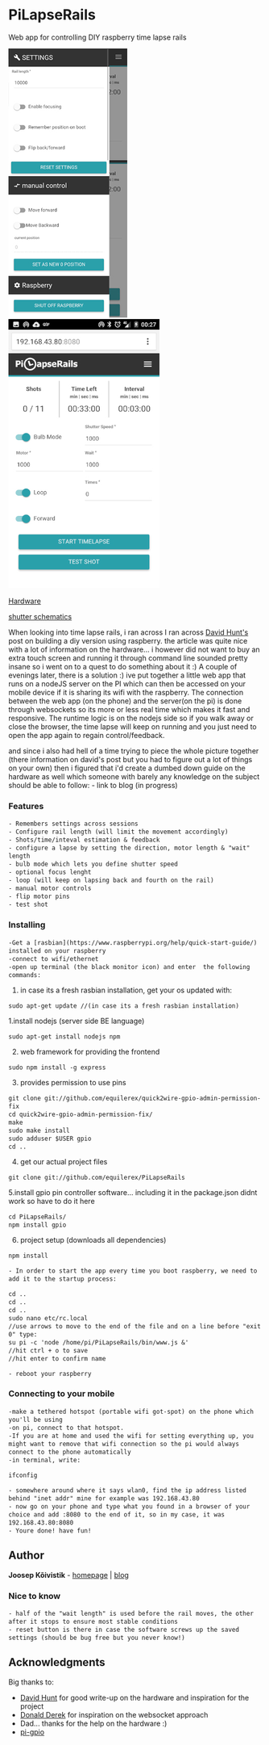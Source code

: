 # PiLapseRails
Web app for controlling DIY raspberry time lapse rails

![screenshot](/samples/screen2.jpg?raw=true "screenshot")   ![screenshot](/samples/screen1.jpg?raw=true "screenshot")

[Hardware](/samples/circuit.jpg)

[shutter schematics](/samples/mosfet.jpg)

When looking into time lapse rails, i ran across I ran across [David Hunt's](http://www.davidhunt.ie/lapse-pi-touch-a-touchscreen-timelapse-controller/) post on building a diy version using raspberry.
the article was quite nice with a lot of information on the hardware... i however did not want to buy an extra touch screen and running it through command line sounded pretty insane so i went on to a quest to do something about it :)
A couple of evenings later, there is a solution :) ive put together a little web app that runs on a nodeJS server on the PI which can then be accessed on your mobile device if it is sharing its wifi with the raspberry.
The connection between the web app (on the phone) and the server(on the pi) is done through websockets so its more or less real time which makes it fast and responsive.
The runtime logic is on the nodejs side so if you walk away or close the browser, the time lapse will keep on running and you just need to open the app again to regain control/feedback.

and since i also had hell of a time trying to piece the whole picture together (there information on david's post but you had to figure out a lot of things on your own) then i figured that i'd create a dumbed down guide on the hardware as well which someone with barely any knowledge on the subject should be able to follow:
    - link to blog (in progress)




### Features
    - Remembers settings across sessions
    - Configure rail length (will limit the movement accordingly)
    - Shots/time/inteval estimation & feedback
    - configure a lapse by setting the direction, motor length & "wait" length
    - bulb mode which lets you define shutter speed
    - optional focus lenght
    - loop (will keep on lapsing back and fourth on the rail)
    - manual motor controls
    - flip motor pins
    - test shot

### Installing

    -Get a [rasbian](https://www.raspberrypi.org/help/quick-start-guide/) installed on your raspberry
    -connect to wifi/ethernet
    -open up terminal (the black monitor icon) and enter  the following commands:
1. in case its a fresh rasbian installation, get your os updated with:

```
sudo apt-get update //(in case its a fresh rasbian installation)
```

1.install nodejs (server side BE language)

```
sudo apt-get install nodejs npm
```

2. web framework for providing the frontend

```
sudo npm install -g express

```
3. provides permission to use pins

```
git clone git://github.com/equilerex/quick2wire-gpio-admin-permission-fix
cd quick2wire-gpio-admin-permission-fix/
make
sudo make install
sudo adduser $USER gpio
cd ..
```

4. get our actual project files

```
git clone git://github.com/equilerex/PiLapseRails
```

5.install gpio pin controller software... including it in the package.json didnt work so have to do it here

```
cd PiLapseRails/
npm install gpio
```

6. project setup (downloads all dependencies)

```
npm install
```


    - In order to start the app every time you boot raspberry, we need to add it to the startup process:

```
cd ..
cd ..
cd ..
sudo nano etc/rc.local
//use arrows to move to the end of the file and on a line before "exit 0" type:
su pi -c 'node /home/pi/PiLapseRails/bin/www.js &'
//hit ctrl + o to save
//hit enter to confirm name
```

    - reboot your raspberry

### Connecting to your mobile
    -make a tethered hotspot (portable wifi got-spot) on the phone which you'll be using
    -on pi, connect to that hotspot.
    -If you are at home and used the wifi for setting everything up, you might want to remove that wifi connection so the pi would always connect to the phone automatically
    -in terminal, write:

```
ifconfig
```

    - somewhere around where it says wlan0, find the ip address listed behind "inet addr" mine for example was 192.168.43.80
    - now go on your phone and type what you found in a browser of your choice and add :8080 to the end of it, so in my case, it was 192.168.43.80:8080
    - Youre done! have fun!

## Author

**Joosep Kõivistik** - [homepage](https://koivistik.com) |  [blog](https://blog.koivistik.com)

### Nice to know
    - half of the "wait length" is used before the rail moves, the other after it stops to ensure most stable conditions
    - reset button is there in case the software screws up the saved settings (should be bug free but you never know!)


## Acknowledgments

Big thanks to:
* [David Hunt](http://www.davidhunt.ie/lapse-pi-touch-a-touchscreen-timelapse-controller/) for good write-up on the hardware and inspiration for the project
* [Donald Derek](http://blog.donaldderek.com/2013/06/build-your-own-google-tv-using-raspberrypi-nodejs-and-socket-io/) for inspiration on the websocket approach
* Dad... thanks for the help on the hardware :)
* [pi-gpio](https://github.com/rakeshpai/pi-gpio)
